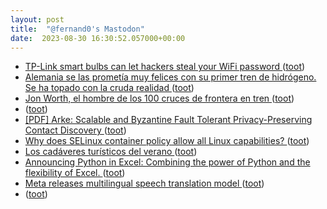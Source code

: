 ```yaml
---
layout: post
title:  "@fernand0's Mastodon"
date:  2023-08-30 16:30:52.057000+00:00
---
```

*  [TP-Link smart bulbs can let hackers steal your WiFi password ](https://www.bleepingcomputer.com/news/security/tp-link-smart-bulbs-can-let-hackers-steal-your-wifi-password) ([toot](https://mastodon.social/@fernand0/110979517770810653))
*  [Alemania se las prometía muy felices con su primer tren de hidrógeno. Se ha topado con la cruda realidad ](https://www.xataka.com/movilidad/alemania-queria-revolucionar-ferrocarril-hidrogeno-se-ha-topado-dura-realidad-coste) ([toot](https://mastodon.social/@fernand0/110979296713481959))
*  [Jon Worth, el hombre de los 100 cruces de frontera en tren ](https://www.elperiodico.com/es/sociedad/20230819/john-worth-cruce-fronteras-europa-tren-9102195) ([toot](https://mastodon.social/@fernand0/110979093840518565))
*  [ ](https://social.arroutaflix.com/@xesfur) ([toot](https://mastodon.social/@fernand0/110978983271159018))
*  [[PDF] Arke: Scalable and Byzantine Fault Tolerant Privacy-Preserving Contact Discovery   ](https://eprint.iacr.org/2023/1218.pdf) ([toot](https://mastodon.social/@fernand0/110978286151471575))
*  [Why does SELinux container policy allow all Linux capabilities? ](https://blog.podman.io/2023/08/why-does-selinux-container-policy-allow-all-linux-capabilities) ([toot](https://mastodon.social/@fernand0/110978178959413788))
*  [Los cadáveres turísticos del verano ](https://ethic.es/2023/08/los-cadaveres-turisticos-del-verano) ([toot](https://mastodon.social/@fernand0/110977772949199062))
*  [Announcing Python in Excel: Combining the power of Python and the flexibility of Excel. ](https://techcommunity.microsoft.com/t5/excel-blog/announcing-python-in-excel-combining-the-power-of-python-and-the/ba-p/389343) ([toot](https://mastodon.social/@fernand0/110977609246819979))
*  [Meta releases multilingual speech translation model ](https://www.theverge.com/2023/8/22/23840571/meta-multilingual-speech-translation-model-a) ([toot](https://mastodon.social/@fernand0/110977431551820863))
*  [ ](https://social.arroutaflix.com/@xesfur) ([toot](https://mastodon.social/@fernand0/110977390515118377))

